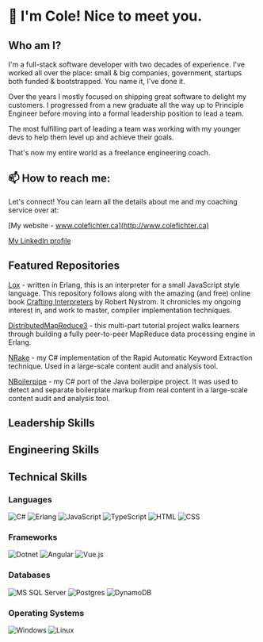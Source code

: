 # 👋 I'm Cole! Nice to meet you.

## Who am I?

I'm a full-stack software developer with two decades of experience. I've worked all over the place: small & big companies, government, startups both funded & bootstrapped. You name it, I've done it.

Over the years I mostly focused on shipping great software to delight my customers. I progressed from a new graduate all the way up to Principle Engineer before moving into a formal leadership position to lead a team.

The most fulfilling part of leading a team was working with my younger devs to help them level up and achieve their goals.

That's now my entire world as a freelance engineering coach.

## 📫 How to reach me:

Let's connect! You can learn all the details about me and my coaching service over at:

[My website - www.colefichter.ca](http://www.colefichter.ca)

[My LinkedIn profile](https://www.linkedin.com/in/cole-fichter-b200a54/)

## Featured Repositories
[Lox](https://github.com/colefichter/lox) - written in Erlang, this is an interpreter for a small JavaScript style language. This repository follows along with the amazing (and free) online book [Crafting Interpreters](https://craftinginterpreters.com/) by Robert Nystrom. It chronicles my ongoing interest in, and work to master, compiler implementation techniques.

[DistributedMapReduce3](https://github.com/colefichter/DistributedMapReduce3) - this multi-part tutorial project walks learners through building a fully peer-to-peer MapReduce data processing engine in Erlang.

[NRake](https://github.com/colefichter/NRake) - my C# implementation of the Rapid Automatic Keyword Extraction technique. Used in a large-scale content audit and analysis tool.

[NBoilerpipe](https://github.com/colefichter/NBoilerpipe) - my C# port of the Java boilerpipe project. It was used to detect and separate boilerplate markup from real content in a large-scale content audit and analysis tool.

## Leadership Skills

## Engineering Skills

## Technical Skills

### Languages

![C#](https://img.shields.io/badge/C%23-239120?style=for-the-badge&logo=c-sharp&logoColor=white) 
![Erlang](https://img.shields.io/badge/Erlang-A90533?style=for-the-badge&logo=erlang&logoColor=white)
![JavaScript](https://img.shields.io/badge/JavaScript-F7DF1E?style=for-the-badge&logo=javascript&logoColor=black)
![TypeScript](https://img.shields.io/badge/Typescript-000000?style=for-the-badge&logo=typescript&logoColor=F7DF1E)
![HTML](https://img.shields.io/badge/HTML5-E34F26?style=for-the-badge&logo=html5&logoColor=white)
![CSS](https://img.shields.io/badge/CSS3-1572B6?style=for-the-badge&logo=css3&logoColor=white)

### Frameworks

![Dotnet](https://img.shields.io/badge/dotnet-5E5E5E?style=for-the-badge&logo=microsoft&logoColor=white)
![Angular](https://img.shields.io/badge/angular-0F0F11?style=for-the-badge&logo=angular&logoColor=white)
![Vue.js](https://img.shields.io/badge/vue.js-4FC08D?style=for-the-badge&logo=vuedotjs&logoColor=white)

### Databases

![MS SQL Server](https://img.shields.io/badge/MS%20SQL%20Server-CC2927?style=for-the-badge&logo=microsoftsqlserver&logoColor=white)
![Postgres](https://img.shields.io/badge/postgres-4169E1?style=for-the-badge&logo=postgresql&logoColor=white)
![DynamoDB](https://img.shields.io/badge/DynamoDB-4053D6?style=for-the-badge&logo=awsdynamodb&logoColor=white)

### Operating Systems

![Windows](https://img.shields.io/badge/Windows-0078D6?style=for-the-badge&logo=windows&logoColor=white) ![Linux](https://img.shields.io/badge/Linux-FCC624?style=for-the-badge&logo=linux&logoColor=black)


<!--
TODO:

- Highlighted repos
- Skill list using cool badges
- Revise text above - sales pitch

-->


<!--
**colefichter/colefichter** is a ✨ _special_ ✨ repository because its `README.md` (this file) appears on your GitHub profile.

Here are some ideas to get you started:

- 🔭 I’m currently working on ...
- 🌱 I’m currently learning ...
- 👯 I’m looking to collaborate on ...
- 🤔 I’m looking for help with ...
- 💬 Ask me about ...
- 📫 How to reach me: ...
- 😄 Pronouns: ...
- ⚡ Fun fact: ...
-->
